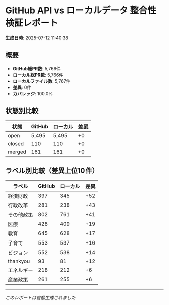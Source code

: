 # GitHub API vs ローカルデータ 整合性検証レポート

**生成日時**: 2025-07-12 11:40:38

## 概要

- **GitHub総PR数**: 5,766件
- **ローカル総PR数**: 5,766件
- **ローカルファイル数**: 5,767件
- **差異**: 0件
- **カバレッジ**: 100.0%

## 状態別比較

| 状態 | GitHub | ローカル | 差異 |
|------|--------|----------|------|
| open | 5,495 | 5,495 | +0 |
| closed | 110 | 110 | +0 |
| merged | 161 | 161 | +0 |

## ラベル別比較（差異上位10件）

| ラベル | GitHub | ローカル | 差異 |
|--------|--------|----------|------|
| 経済財政 | 397 | 345 | +52 |
| 行政改革 | 281 | 238 | +43 |
| その他政策 | 802 | 761 | +41 |
| 医療 | 428 | 409 | +19 |
| 教育 | 645 | 628 | +17 |
| 子育て | 553 | 537 | +16 |
| ビジョン | 552 | 538 | +14 |
| thankyou | 93 | 81 | +12 |
| エネルギー | 218 | 212 | +6 |
| 産業政策 | 261 | 255 | +6 |

---
*このレポートは自動生成されました*